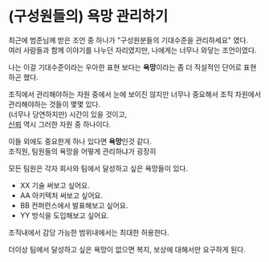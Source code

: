 # (구성원들의) 욕망 관리하기

최근에 범준님께 받은 조언 중 하나가 "구성원분들의 기대수준을 관리하세요" 였다.  
여러 사람들과 함께 이야기를 나누던 자리였지만, 나에게는 너무나 와닿는 조언이였다.  
  
나는 이걸 기대수준이라는 우아한 표현 보다는 **욕망**이라는 좀 더 직설적인 단어로 표현하곤 했다.  


조직에서 관리해야하는 자원 중에서 눈에 보이진 않지만 너무나 중요해서 조직 차원에서 관리해야하는 것들이 몇몇 있다.  
(너무나 당연하지만) 시간이 있을 것이고,  
[신뢰](https://jojoldu.tistory.com/675) 역시 그러한 자원 중 하나이다.  
  
이들 외에도 중요한게 하나 있다면 **욕망**인것 같다.  
조직원, 팀원들의 욕망을 어떻게 관리하냐가 굉장히 

모든 팀원은 각자 회사와 팀에서 
달성하고 싶은 욕망들이 있다.

* XX 기술 써보고 싶어요.
* AA 아키텍처 써보고 싶어요.
* BB 컨퍼런스에서 발표해보고 싶어요.
* YY 방식을 도입해보고 싶어요.

조직내에서 감당 가능한 범위내에서는 최대한 허용한다.

더이상 팀에서 달성하고 싶은 욕망이 없으면 복지, 보상에 대해서만 요구하게 된다.